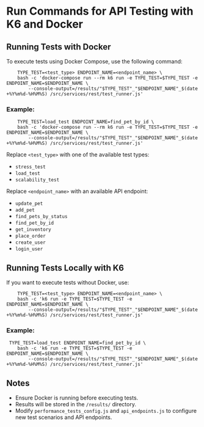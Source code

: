 # Run Commands for API Testing with K6 and Docker

## Running Tests with Docker
To execute tests using Docker Compose, use the following command:

```
    TYPE_TEST=<test_type> ENDPOINT_NAME=<endpoint_name> \
    bash -c 'docker-compose run --rm k6 run -e TYPE_TEST=$TYPE_TEST -e ENDPOINT_NAME=$ENDPOINT_NAME \
        --console-output=/results/"$TYPE_TEST"_"$ENDPOINT_NAME"_$(date +%Y%m%d-%H%M%S) /src/services/rest/test_runner.js'
```

### Example:
```
    TYPE_TEST=load_test ENDPOINT_NAME=find_pet_by_id \
    bash -c 'docker-compose run --rm k6 run -e TYPE_TEST=$TYPE_TEST -e ENDPOINT_NAME=$ENDPOINT_NAME \
        --console-output=/results/"$TYPE_TEST"_"$ENDPOINT_NAME"_$(date +%Y%m%d-%H%M%S) /src/services/rest/test_runner.js'
```

Replace `<test_type>` with one of the available test types:
- `stress_test`
- `load_test`
- `scalability_test`

Replace `<endpoint_name>` with an available API endpoint:
- `update_pet`
- `add_pet`
- `find_pets_by_status`
- `find_pet_by_id`
- `get_inventory`
- `place_order`
- `create_user`
- `login_user`

## Running Tests Locally with K6
If you want to execute tests without Docker, use:

```
    TYPE_TEST=<test_type> ENDPOINT_NAME=<endpoint_name> \
    bash -c 'k6 run -e TYPE_TEST=$TYPE_TEST -e ENDPOINT_NAME=$ENDPOINT_NAME \
        --console-output=/results/"$TYPE_TEST"_"$ENDPOINT_NAME"_$(date +%Y%m%d-%H%M%S) /src/services/rest/test_runner.js'

```

### Example:
```
 TYPE_TEST=load_test ENDPOINT_NAME=find_pet_by_id \
    bash -c 'k6 run -e TYPE_TEST=$TYPE_TEST -e ENDPOINT_NAME=$ENDPOINT_NAME \
        --console-output=/results/"$TYPE_TEST"_"$ENDPOINT_NAME"_$(date +%Y%m%d-%H%M%S) /src/services/rest/test_runner.js'
```

## Notes
- Ensure Docker is running before executing tests.
- Results will be stored in the `/results/` directory.
- Modify `performance_tests_config.js` and `api_endpoints.js` to configure new test scenarios and API endpoints.


